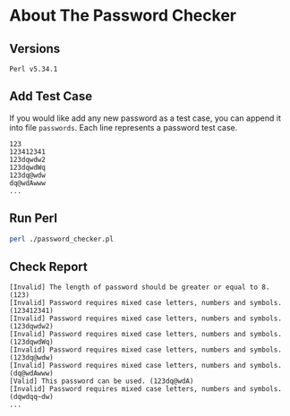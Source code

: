 # About The Password Checker

## Versions
`Perl v5.34.1`

## Add Test Case
If you would like add any new password as a test case,
you can append it into file `passwords`.
Each line represents a password test case.
```
123
123412341
123dqwdw2
123dqwdWq
123dq@wdw
dq@wdAwww
...
```

## Run Perl
```bash
perl ./password_checker.pl
```

## Check Report
```
[Invalid] The length of password should be greater or equal to 8. (123)
[Invalid] Password requires mixed case letters, numbers and symbols. (123412341)
[Invalid] Password requires mixed case letters, numbers and symbols. (123dqwdw2)
[Invalid] Password requires mixed case letters, numbers and symbols. (123dqwdWq)
[Invalid] Password requires mixed case letters, numbers and symbols. (123dq@wdw)
[Invalid] Password requires mixed case letters, numbers and symbols. (dq@wdAwww)
[Valid] This password can be used. (123dq@wdA)
[Invalid] Password requires mixed case letters, numbers and symbols. (dqwdqq~dw)
...
```